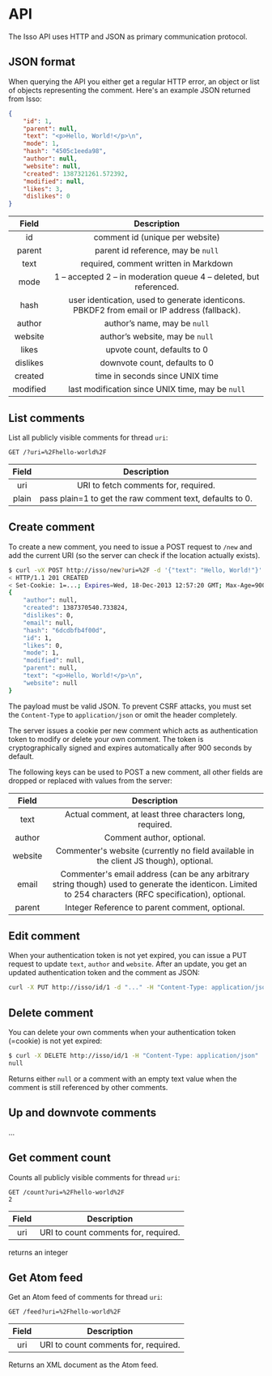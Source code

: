 # API

The Isso API uses HTTP and JSON as primary communication protocol.

## JSON format

When querying the API you either get a regular HTTP error, an object or
list of objects representing the comment. Here's an example JSON
returned from Isso:

```json
{
    "id": 1,
    "parent": null,
    "text": "<p>Hello, World!</p>\n",
    "mode": 1,
    "hash": "4505c1eeda98",
    "author": null,
    "website": null,
    "created": 1387321261.572392,
    "modified": null,
    "likes": 3,
    "dislikes": 0
}
```

| Field    | Description                                                                                 |
| :------: | :-----------------------------------------------------------------------------------------: |
| id       | comment id (unique per website)                                                             |
| parent   | parent id reference, may be `null`                                                          |
| text     | required, comment written in Markdown                                                       |
| mode     | 1 – accepted       2 – in moderation queue    4 – deleted, but referenced.                  |
| hash     | user identication, used to generate identicons. PBKDF2 from email or IP address (fallback). |
| author   | author’s name, may be `null`                                                               |
| website  | author’s website, may be `null`                                                            |
| likes    | upvote count, defaults to 0                                                                 |
| dislikes | downvote count, defaults to 0                                                               |
| created  | time in seconds since UNIX time                                                             |
| modified | last modification since UNIX time, may be `null`                                            |

## List comments

List all publicly visible comments for thread `uri`:

```text
GET /?uri=%2Fhello-world%2F
```

| Field | Description                                              |
| :---: | :------------------------------------------------------: |
| uri   | URI to fetch comments for, required.                     |
| plain | pass plain=1 to get the raw comment text, defaults to 0. |

## Create comment

To create a new comment, you need to issue a POST request to `/new` and
add the current URI (so the server can check if the location actually
exists).

```bash
$ curl -vX POST http://isso/new?uri=%2F -d '{"text": "Hello, World!"}' -H "Content-Type: application/json"
< HTTP/1.1 201 CREATED
< Set-Cookie: 1=...; Expires=Wed, 18-Dec-2013 12:57:20 GMT; Max-Age=900; Path=/
{
    "author": null,
    "created": 1387370540.733824,
    "dislikes": 0,
    "email": null,
    "hash": "6dcdbfb4f00d",
    "id": 1,
    "likes": 0,
    "mode": 1,
    "modified": null,
    "parent": null,
    "text": "<p>Hello, World!</p>\n",
    "website": null
}
```

The payload must be valid JSON. To prevent CSRF attacks, you must set
the `Content-Type` to `application/json` or omit the header
completely.

The server issues a cookie per new comment which acts as authentication
token to modify or delete your own comment. The token is
cryptographically signed and expires automatically after 900 seconds by
default.

The following keys can be used to POST a new comment, all other fields
are dropped or replaced with values from the server:

| Field   | Description                                                                                                                                             |
| :-----: | :-----------------------------------------------------------------------------------------------------------------------------------------------------: |
| text    | Actual comment, at least three characters long, required.                                                                                               |
| author  | Comment author, optional.                                                                                                                               |
| website | Commenter's website (currently no field available in the client JS though), optional.                                                                   |
| email   | Commenter's email address (can be any arbitrary string though) used to generate the identicon. Limited to 254 characters (RFC specification), optional. |
| parent  | Integer Reference to parent comment, optional.                                                                                                          |
  
## Edit comment

When your authentication token is not yet expired, you can issue a PUT
request to update `text`, `author` and `website`. After an update, you get an
updated authentication token and the comment as JSON:

``` bash
curl -X PUT http://isso/id/1 -d "..." -H "Content-Type: application/json"
```

## Delete comment

You can delete your own comments when your authentication token (=cookie) is not yet expired:

```bash
$ curl -X DELETE http://isso/id/1 -H "Content-Type: application/json"
null
```

Returns either `null` or a comment with an empty text value when the comment is still referenced by other comments.

## Up and downvote comments

...

## Get comment count

Counts all publicly visible comments for thread `uri`:

```text
GET /count?uri=%2Fhello-world%2F
2
```

| Field | Description                          |
| :---: | :----------------------------------: |
| uri   | URI to count comments for, required. |


returns an integer

## Get Atom feed

Get an Atom feed of comments for thread `uri`:

```text
GET /feed?uri=%2Fhello-world%2F
```

| Field | Description                          |
| :---: | :----------------------------------: |
| uri   | URI to count comments for, required. |

Returns an XML document as the Atom feed.